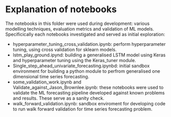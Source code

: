 # Explanation of notebooks

The notebooks in this folder were used during development:  various modelling techniques, evaluation metrics and validation of ML models. Specificically each notebooks investigated and served as initial exploration:

- hyperparameter_tuning_cross_validation.ipynb: perform hyperparameter tuning, using cross validation for sklearn models.
- lstm_play_ground.ipynd: building a generalised LSTM model using Keras and hyperparameter tuning using the Keras_tuner module.
- Single_step_ahead_univariate_forecasting.ipynbd: initial sandbox environment for building a python module to perfrom generalised one dimensional time series forecasting.
- some_validation_work.ipynb and Validate_against_Jason_Brownlee.ipynb: these notebooks were used to validate the ML forecasting pipeline developed against known problems and results. These serve as a sanity check.
- walk_forward_validation.ipynb: sandbox enviroment for developing code to run walk forward validation for time series forecasting problem.